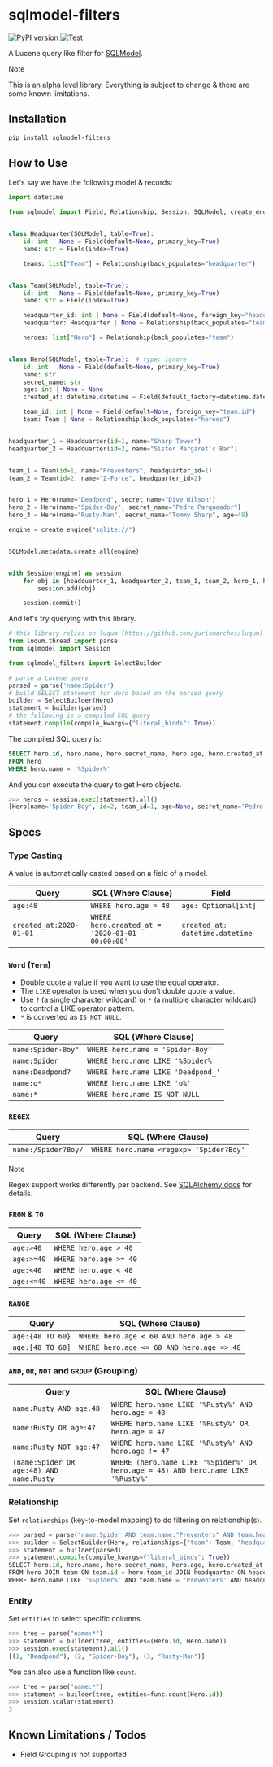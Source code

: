 # sqlmodel-filters

[![PyPI version](https://badge.fury.io/py/sqlmodel-filters.svg)](https://badge.fury.io/py/sqlmodel-filters)
[![Test](https://github.com/ninoseki/sqlmodel-filters/actions/workflows/test.yml/badge.svg)](https://github.com/ninoseki/sqlmodel-filters/actions/workflows/test.yml)

A Lucene query like filter for [SQLModel](https://github.com/tiangolo/sqlmodel).

> [!NOTE]
> This is an alpha level library. Everything is subject to change & there are some known limitations.

## Installation

```bash
pip install sqlmodel-filters
```

## How to Use

Let's say we have the following model & records:

```py
import datetime

from sqlmodel import Field, Relationship, Session, SQLModel, create_engine


class Headquarter(SQLModel, table=True):
    id: int | None = Field(default=None, primary_key=True)
    name: str = Field(index=True)

    teams: list["Team"] = Relationship(back_populates="headquarter")


class Team(SQLModel, table=True):
    id: int | None = Field(default=None, primary_key=True)
    name: str = Field(index=True)

    headquarter_id: int | None = Field(default=None, foreign_key="headquarter.id")
    headquarter: Headquarter | None = Relationship(back_populates="teams")

    heroes: list["Hero"] = Relationship(back_populates="team")


class Hero(SQLModel, table=True):  # type: ignore
    id: int | None = Field(default=None, primary_key=True)
    name: str
    secret_name: str
    age: int | None = None
    created_at: datetime.datetime = Field(default_factory=datetime.datetime.utcnow)

    team_id: int | None = Field(default=None, foreign_key="team.id")
    team: Team | None = Relationship(back_populates="heroes")


headquarter_1 = Headquarter(id=1, name="Sharp Tower")
headquarter_2 = Headquarter(id=2, name="Sister Margaret's Bar")


team_1 = Team(id=1, name="Preventers", headquarter_id=1)
team_2 = Team(id=2, name="Z-Force", headquarter_id=2)


hero_1 = Hero(name="Deadpond", secret_name="Dive Wilson")
hero_2 = Hero(name="Spider-Boy", secret_name="Pedro Parqueador")
hero_3 = Hero(name="Rusty-Man", secret_name="Tommy Sharp", age=48)

engine = create_engine("sqlite://")


SQLModel.metadata.create_all(engine)


with Session(engine) as session:
    for obj in [headquarter_1, headquarter_2, team_1, team_2, hero_1, hero_2, hero_3]:
        session.add(obj)

    session.commit()
```

And let's try querying with this library.

```py
# this library relies on luqum (https://github.com/jurismarches/luqum) for parsing Lucene query
from luqum.thread import parse
from sqlmodel import Session

from sqlmodel_filters import SelectBuilder

# parse a Lucene query
parsed = parse('name:Spider')
# build SELECT statement for Hero based on the parsed query
builder = SelectBuilder(Hero)
statement = builder(parsed)
# the following is a compiled SQL query
statement.compile(compile_kwargs={"literal_binds": True})
```

The compiled SQL query is:

```sql
SELECT hero.id, hero.name, hero.secret_name, hero.age, hero.created_at
FROM hero
WHERE hero.name = '%Spider%'
```

And you can execute the query to get Hero objects.

```py
>>> heros = session.exec(statement).all()
[Hero(name='Spider-Boy', id=2, team_id=1, age=None, secret_name='Pedro Parqueador', created_at=datetime.datetime(...))]
```

## Specs

### Type Casting

A value is automatically casted based on a field of a model.

| Query                   | SQL (Where Clause)                              | Field                           |
| ----------------------- | ----------------------------------------------- | ------------------------------- |
| `age:48`                | `WHERE hero.age = 48`                           | `age: Optional[int]`            |
| `created_at:2020-01-01` | `WHERE hero.created_at = '2020-01-01 00:00:00'` | `created_at: datetime.datetime` |

### `Word` (`Term`)

- Double quote a value if you want to use the equal operator.
- The `LIKE` operator is used when you don't double quote a value.
- Use `?` (a single character wildcard) or `*` (a multiple character wildcard) to control a LIKE operator pattern.
- `*` is converted as `IS NOT NULL`.

| Query              | SQL (Where Clause)                 |
| ------------------ | ---------------------------------- |
| `name:Spider-Boy"` | `WHERE hero.name = 'Spider-Boy'`   |
| `name:Spider`      | `WHERE hero.name LIKE '%Spider%'`  |
| `name:Deadpond?`   | `WHERE hero.name LIKE 'Deadpond_'` |
| `name:o*`          | `WHERE hero.name LIKE 'o%'`        |
| `name:*`           | `WHERE hero.name IS NOT NULL`      |

### `REGEX`

| Query               | SQL (Where Clause)                      |
| ------------------- | --------------------------------------- |
| `name:/Spider?Boy/` | `WHERE hero.name <regexp> 'Spider?Boy'` |

> [!NOTE]
> Regex support works differently per backend. See [SQLAlchemy docs](https://docs.sqlalchemy.org/en/20/core/sqlelement.html#sqlalchemy.sql.expression.ColumnElement.regexp_match) for details.

### `FROM` & `TO`

| Query      | SQL (Where Clause)     |
| ---------- | ---------------------- |
| `age:>40`  | `WHERE hero.age > 40`  |
| `age:>=40` | `WHERE hero.age >= 40` |
| `age:<40`  | `WHERE hero.age < 40`  |
| `age:<=40` | `WHERE hero.age <= 40` |

### `RANGE`

| Query            | SQL (Where Clause)                        |
| ---------------- | ----------------------------------------- |
| `age:{48 TO 60}` | `WHERE hero.age < 60 AND hero.age > 48`   |
| `age:[48 TO 60]` | `WHERE hero.age <= 60 AND hero.age => 48` |

### `AND`, `OR`, `NOT` and `GROUP` (Grouping)

| Query                                    | SQL (Where Clause)                                                                |
| ---------------------------------------- | --------------------------------------------------------------------------------- |
| `name:Rusty AND age:48`                  | `WHERE hero.name LIKE '%Rusty%' AND hero.age = 48`                                |
| `name:Rusty OR age:47`                   | `WHERE hero.name LIKE '%Rusty%' OR hero.age = 47`                                 |
| `name:Rusty NOT age:47`                  | `WHERE hero.name LIKE '%Rusty%' AND hero.age != 47`                               |
| `(name:Spider OR age:48) AND name:Rusty` | `WHERE (hero.name LIKE '%Spider%' OR hero.age = 48) AND hero.name LIKE '%Rusty%'` |

### Relationship

Set `relationships` (key-to-model mapping) to do filtering on relationship(s).

```py
>>> parsed = parse('name:Spider AND team.name:"Preventers" AND team.headquarter.name:Sharp')
>>> builder = SelectBuilder(Hero, relationships={"team": Team, "headquarter": Headquarter})
>>> statement = builder(parsed)
>>> statement.compile(compile_kwargs={"literal_binds": True})
SELECT hero.id, hero.name, hero.secret_name, hero.age, hero.created_at, hero.team_id
FROM hero JOIN team ON team.id = hero.team_id JOIN headquarter ON headquarter.id = team.headquarter_id
WHERE hero.name LIKE '%Spider%' AND team.name = 'Preventers' AND headquarter.name LIKE '%Sharp%'
```

### Entity

Set `entities` to select specific columns.

```py
>>> tree = parse("name:*")
>>> statement = builder(tree, entities=(Hero.id, Hero.name))
>>> session.exec(statement).all()
[(1, "Deadpond"), (2, "Spider-Boy"), (3, "Rusty-Man")]
```

You can also use a function like `count`.

```py
>>> tree = parse("name:*")
>>> statement = builder(tree, entities=func.count(Hero.id))
>>> session.scalar(statement)
3
```

## Known Limitations / Todos

- Field Grouping is not supported
